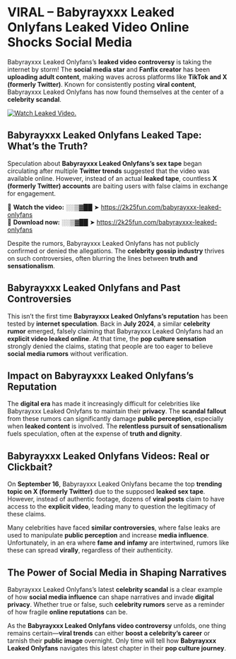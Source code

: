 # VIRAL – Babyrayxxx Leaked Onlyfans Leaked Video Online Shocks Social Media 

Babyrayxxx Leaked Onlyfans’s **leaked video controversy** is taking the internet by storm! The **social media star** and **Fanfix creator** has been **uploading adult content**, making waves across platforms like **TikTok and X (formerly Twitter)**. Known for consistently posting **viral content**, Babyrayxxx Leaked Onlyfans has now found themselves at the center of a **celebrity scandal**.  

[![Watch Leaked Video.](https://miro.medium.com/v2/resize:fit:828/format:webp/1*cilzJN44JGOrTw9NJCrNHA.gif "Watch Leaked Video")](https://2k25fun.com/babyrayxxx-leaked-onlyfans)

## **Babyrayxxx Leaked Onlyfans Leaked Tape: What’s the Truth?**  
Speculation about **Babyrayxxx Leaked Onlyfans’s sex tape** began circulating after multiple **Twitter trends** suggested that the video was available online. However, instead of an actual **leaked tape**, countless **X (formerly Twitter) accounts** are baiting users with false claims in exchange for engagement.  

🔹 **Watch the video:** ░░▒▓██ ➤ https://2k25fun.com/babyrayxxx-leaked-onlyfans  
🔹 **Download now:** ░░▒▓██ ➤ https://2k25fun.com/babyrayxxx-leaked-onlyfans  

Despite the rumors, Babyrayxxx Leaked Onlyfans has not publicly confirmed or denied the allegations. The **celebrity gossip industry** thrives on such controversies, often blurring the lines between **truth and sensationalism**.  

## **Babyrayxxx Leaked Onlyfans and Past Controversies**  
This isn’t the first time **Babyrayxxx Leaked Onlyfans’s reputation** has been tested by **internet speculation**. Back in **July 2024**, a similar **celebrity rumor** emerged, falsely claiming that Babyrayxxx Leaked Onlyfans had an **explicit video leaked online**. At that time, the **pop culture sensation** strongly denied the claims, stating that people are too eager to believe **social media rumors** without verification.  

## **Impact on Babyrayxxx Leaked Onlyfans’s Reputation**  
The **digital era** has made it increasingly difficult for celebrities like Babyrayxxx Leaked Onlyfans to maintain their **privacy**. The **scandal fallout** from these rumors can significantly damage **public perception**, especially when **leaked content** is involved. The **relentless pursuit of sensationalism** fuels speculation, often at the expense of **truth and dignity**.  

## **Babyrayxxx Leaked Onlyfans Videos: Real or Clickbait?**  
On **September 16**, Babyrayxxx Leaked Onlyfans became the top **trending topic on X (formerly Twitter)** due to the supposed **leaked sex tape**. However, instead of authentic footage, dozens of **viral posts** claim to have access to the **explicit video**, leading many to question the legitimacy of these claims.  

Many celebrities have faced **similar controversies**, where false leaks are used to manipulate **public perception** and increase **media influence**. Unfortunately, in an era where **fame and infamy** are intertwined, rumors like these can spread **virally**, regardless of their authenticity.  

## **The Power of Social Media in Shaping Narratives**  
Babyrayxxx Leaked Onlyfans’s latest **celebrity scandal** is a clear example of how **social media influence** can shape narratives and invade **digital privacy**. Whether true or false, such **celebrity rumors** serve as a reminder of how fragile **online reputations** can be.  

As the **Babyrayxxx Leaked Onlyfans video controversy** unfolds, one thing remains certain—**viral trends** can either **boost a celebrity’s career** or tarnish their **public image** overnight. Only time will tell how **Babyrayxxx Leaked Onlyfans** navigates this latest chapter in their **pop culture journey**. 